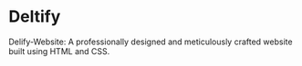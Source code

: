 # Deltify
Delify-Website: A professionally designed and meticulously crafted website built using HTML and CSS.
